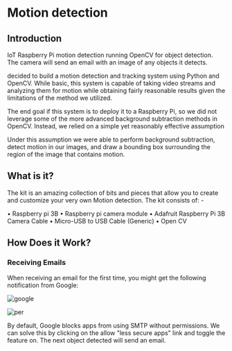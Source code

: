 # Motion detection
## Introduction

IoT Raspberry Pi motion detection running OpenCV for object detection. The camera will send an email with an image of any objects it detects.

decided to build a motion detection and tracking system using Python and OpenCV. While basic, this system is capable of taking video streams and analyzing them for motion while obtaining fairly reasonable results given the limitations of the method we utilized.

The end goal if this system is to deploy it to a Raspberry Pi, so we did not leverage some of the more advanced background subtraction methods in OpenCV. Instead, we relied on a simple yet reasonably effective assumption

Under this assumption we were able to perform background subtraction, detect motion in our images, and draw a bounding box surrounding the region of the image that contains motion.

## What is it?

The kit is an amazing collection of bits and pieces that allow you to create and customize your very own Motion detection. The kit consists of: -

•	Raspberry pi 3B
•	Raspberry pi camera module
•	Adafruit Raspberry Pi 3B Camera Cable
•	Micro-USB to USB Cable (Generic)
•	Open CV

## How Does it Work?
### Receiving Emails
When receiving an email for the first time, you might get the following notification from Google:

![google](https://user-images.githubusercontent.com/30935981/91423594-5f3f7280-e876-11ea-8089-343c1f679115.jpg)

![per](https://user-images.githubusercontent.com/30935981/91423855-b5acb100-e876-11ea-9289-2adb38df4af2.jpg)

 By default, Google blocks apps from using SMTP without permissions. We can solve this by clicking on the allow "less secure apps" link and toggle the feature on. The next object detected will send an email.
 


